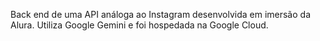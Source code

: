 ﻿Back end de uma API análoga ao Instagram desenvolvida em imersão da Alura. Utiliza Google Gemini e foi hospedada na Google Cloud.
